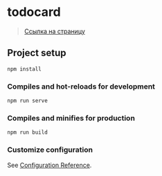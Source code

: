 # todocard

> [Ссылка на страницу](https://vldmrmatveev.github.io/todocard/)

## Project setup
```
npm install
```

### Compiles and hot-reloads for development
```
npm run serve
```

### Compiles and minifies for production
```
npm run build
```

### Customize configuration
See [Configuration Reference](https://cli.vuejs.org/config/).
